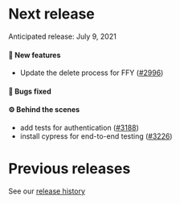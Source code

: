 # Next release

Anticipated release: July 9, 2021

#### 🚀 New features

- Update the delete process for FFY ([#2996])

#### 🐛 Bugs fixed


#### ⚙️ Behind the scenes

- add tests for authentication ([#3188])
- install cypress for end-to-end testing ([#3226])
# Previous releases

See our [release history](https://github.com/CMSgov/eAPD/releases)

[#3188]: https://github.com/CMSgov/eAPD/issues/3188
[#3226]: https://github.com/CMSgov/eAPD/issues/3226
[#2996]: https://github.com/CMSgov/eAPD/issues/2996

